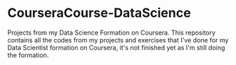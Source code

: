 # CourseraCourse-DataScience
Projects from my Data Science Formation on Coursera.
This repository contains all the codes from my projects and exercises that I've done for my Data Scientist formation on Coursera, it's not 
finished yet as I'm still doing the formation.

